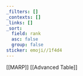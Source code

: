 ```yaml
---
_filters: []
_contexts: []
_links: []
_sort:
  field: rank
  asc: false
  group: false
sticker: emoji//1f4d4
---
```

[[MARP]]
[[Advanced Table]]
